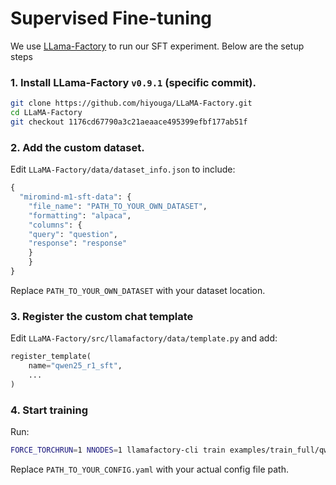 # Supervised Fine-tuning

We use [LLama-Factory](https://github.com/hiyouga/LLaMA-Factory) to run our SFT experiment. Below are the setup steps

### 1. Install LLama-Factory `v0.9.1` (specific commit).

```bash
git clone https://github.com/hiyouga/LLaMA-Factory.git
cd LLaMA-Factory
git checkout 1176cd67790a3c21aeaace495399efbf177ab51f
```

### 2. Add the custom dataset.
Edit `LLaMA-Factory/data/dataset_info.json` to include:
```python
{
  "miromind-m1-sft-data": {
    "file_name": "PATH_TO_YOUR_OWN_DATASET",
    "formatting": "alpaca",
    "columns": {
    "query": "question",
    "response": "response"
    }
	}
}
```
Replace `PATH_TO_YOUR_OWN_DATASET` with your dataset location.

### 3. Register the custom chat template
Edit `LLaMA-Factory/src/llamafactory/data/template.py` and add:
```python
register_template(
	name="qwen25_r1_sft",
	...
)
```

### 4. Start training 
Run:
```bash
FORCE_TORCHRUN=1 NNODES=1 llamafactory-cli train examples/train_full/qwen2.5_full_sft.yaml
```
Replace `PATH_TO_YOUR_CONFIG.yaml` with your actual config file path.
